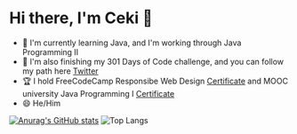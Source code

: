 

<!--
**antekrtalic/antekrtalic** is a ✨ _special_ ✨ repository because its `README.md` (this file) appears on your GitHub profile.

Here are some ideas to get you started:

- 🔭 I’m currently working on ...
- 🌱 I’m currently learning ...
- 👯 I’m looking to collaborate on ...
- 🤔 I’m looking for help with ...
- 💬 Ask me about ...
- 📫 How to reach me: ...
- 😄 Pronouns: ...
- ⚡ Fun fact: ...
-->
<h1>Hi there, I'm Ceki 👋</h1>
<ul>
  <li>🌱 I'm currently learning Java, and I'm working through Java Programming II</li>
  <li>🔭 I'm also finishing my 301 Days of Code challenge, and you can follow my path here <a href="https://twitter.com/Ceki41189383">Twitter</a></li>
  <li> 🏆 I hold FreeCodeCamp Responsibe Web Design <a href="https://freecodecamp.org/certification/ceki/responsive-web-design">Certificate</a> and MOOC university Java Programming I <a href="https://certificates.mooc.fi/validate/fnkh9trf8r">Certificate</a></li>
  <li> 😄 He/Him</li>
</ul>

[![Anurag's GitHub stats](https://github-readme-stats.vercel.app/api?username=antekrtalic)](https://github.com/anuraghazra/github-readme-stats)
![Top Langs](https://github-readme-stats.vercel.app/api/top-langs/?username=CharalambosIoannou&theme=tokyonight)

